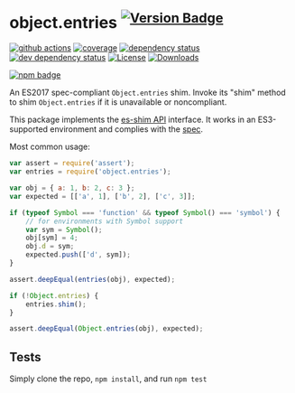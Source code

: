 # object.entries <sup>[![Version Badge][npm-version-svg]][package-url]</sup>

[![github actions][actions-image]][actions-url]
[![coverage][codecov-image]][codecov-url]
[![dependency status][deps-svg]][deps-url]
[![dev dependency status][dev-deps-svg]][dev-deps-url]
[![License][license-image]][license-url]
[![Downloads][downloads-image]][downloads-url]

[![npm badge][npm-badge-png]][package-url]

An ES2017 spec-compliant `Object.entries` shim. Invoke its "shim" method to shim `Object.entries` if it is unavailable or noncompliant.

This package implements the [es-shim API](https://github.com/es-shims/api) interface. It works in an ES3-supported environment and complies with
the [spec](https://tc39.github.io/ecma262/#sec-object.entries).

Most common usage:

```js
var assert = require('assert');
var entries = require('object.entries');

var obj = { a: 1, b: 2, c: 3 };
var expected = [['a', 1], ['b', 2], ['c', 3]];

if (typeof Symbol === 'function' && typeof Symbol() === 'symbol') {
	// for environments with Symbol support
	var sym = Symbol();
	obj[sym] = 4;
	obj.d = sym;
	expected.push(['d', sym]);
}

assert.deepEqual(entries(obj), expected);

if (!Object.entries) {
	entries.shim();
}

assert.deepEqual(Object.entries(obj), expected);
```

## Tests

Simply clone the repo, `npm install`, and run `npm test`

[package-url]: https://npmjs.com/package/object.entries

[npm-version-svg]: https://versionbadg.es/es-shims/Object.entries.svg

[deps-svg]: https://david-dm.org/es-shims/Object.entries.svg

[deps-url]: https://david-dm.org/es-shims/Object.entries

[dev-deps-svg]: https://david-dm.org/es-shims/Object.entries/dev-status.svg

[dev-deps-url]: https://david-dm.org/es-shims/Object.entries#info=devDependencies

[npm-badge-png]: https://nodei.co/npm/object.entries.png?downloads=true&stars=true

[license-image]: https://img.shields.io/npm/l/object.entries.svg

[license-url]: LICENSE

[downloads-image]: https://img.shields.io/npm/dm/object.entries.svg

[downloads-url]: https://npm-stat.com/charts.html?package=object.entries

[codecov-image]: https://codecov.io/gh/es-shims/Object.entries/branch/main/graphs/badge.svg

[codecov-url]: https://app.codecov.io/gh/es-shims/Object.entries/

[actions-image]: https://img.shields.io/endpoint?url=https://github-actions-badge-u3jn4tfpocch.runkit.sh/es-shims/Object.entries

[actions-url]: https://github.com/es-shims/Object.entries/actions
